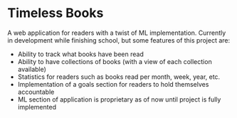 # Timeless Books

A web application for readers with a twist of ML implementation.
Currently in development while finishing school, but some features of this project are:

- Ability to track what books have been read
- Ability to have collections of books (with a view of each collection available)
- Statistics for readers such as books read per month, week, year, etc.
- Implementation of a goals section for readers to hold themselves accountable
- ML section of application is proprietary as of now until project is fully implemented
